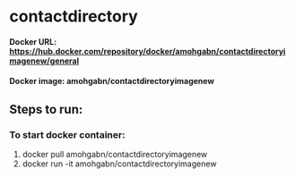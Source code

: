 # contactdirectory

#### Docker URL: https://hub.docker.com/repository/docker/amohgabn/contactdirectoryimagenew/general
#### Docker image: amohgabn/contactdirectoryimagenew

## Steps to run:
### To start docker container:
  1. docker pull amohgabn/contactdirectoryimagenew
  2. docker run -it amohgabn/contactdirectoryimagenew


